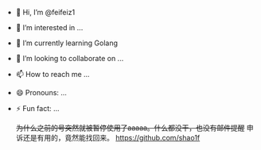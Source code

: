 - 👋 Hi, I’m @feifeiz1
- 👀 I’m interested in ...
- 🌱 I’m currently learning Golang
- 💞️ I’m looking to collaborate on ...
- 📫 How to reach me ...
- 😄 Pronouns: ...
- ⚡ Fun fact: ...

  ~~为什么之前的号突然就被暂停使用了aaaaa。什么都没干，也没有邮件提醒~~
  申诉还是有用的，竟然能找回来。
  https://github.com/shao1f

<!---
feifeiz1/feifeiz1 is a ✨ special ✨ repository because its `README.md` (this file) appears on your GitHub profile.
You can click the Preview link to take a look at your changes.
--->
